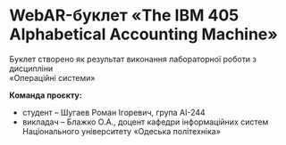 # WebAR-буклет «The IBM 405 Alphabetical Accounting Machine»

Буклет створено як результат виконання лабораторної роботи з дисципліни  
«Операційні системи»

**Команда проєкту:**  
- студент – Шугаев Роман Ігоревич, група AI-244  
- викладач – Блажко О.А., доцент кафедри інформаційних систем  
  Національного університету «Одеська політехніка»
